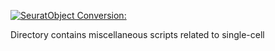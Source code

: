 

[![SeuratObject Conversion:](https://img.shields.io/badge/SeuratObject%20Conversion:-SeuratDisk%20v0&#46;0&#46;0&#46;9021-blue.svg)](https://github.com/mojaveazure/seurat-disk/tree/master)

Directory contains miscellaneous scripts related to single-cell
